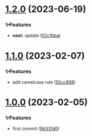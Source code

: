 # [1.2.0](https://github.com/Noah-Ywh/eslint-config/compare/v1.1.0...v1.2.0) (2023-06-19)

### ✨Features

- **nest:** update ([02c1bba](https://github.com/Noah-Ywh/eslint-config/commit/02c1bbafc91cb234816f8b9f9609c05621231791))

# [1.1.0](https://github.com/Noah-Ywh/eslint-config/compare/v1.0.0...v1.1.0) (2023-02-07)

### ✨Features

- add camelcase rule ([55cc898](https://github.com/Noah-Ywh/eslint-config/commit/55cc898cc055f2100fc0c4f8079b202cf4a0d618))

# [1.0.0](https://github.com/Noah-Ywh/eslint-config/compare/9b331d0b7099af597bff47c0c4ff6063893051d7...v1.0.0) (2023-02-05)

### ✨Features

- first commit ([9b331d0](https://github.com/Noah-Ywh/eslint-config/commit/9b331d0b7099af597bff47c0c4ff6063893051d7))
